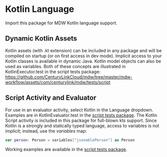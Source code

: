 # Kotlin Language
Import this package for MDW Kotlin language support. 

## Dynamic Kotlin Assets
Kotlin assets (with .kt extension) can be included in any package and will be compiled on startup (or 
on first access in dev mode).  Implicit access to your Kotlin classes is available in dynamic Java.
Kotlin model objects can also be used as variables.  Both of these concepts are illustrated in
KotlinExecutor.test in the script tests package:
https://github.com/CenturyLinkCloud/mdw/tree/master/mdw-workflow/assets/com/centurylink/mdw/tests/script

## Script Activity and Evaluator
For use in an evaluator activity, select Kotlin in the Language dropdown.  Examples are in KotlinEvaluator.test
in the [script tests package](https://github.com/CenturyLinkCloud/mdw/tree/master/mdw-workflow/assets/com/centurylink/mdw/tests/script).
The Kotlin Script activity is included in this package for full-blown kts support.  Since Kotlin is a strongly and statically typed
language, access to variables is not implicit; instead, use the *variables* map:
```kotlin
var person: Person = variables["jsonablePerson"] as Person
```
Working examples are available in the 
[script tests package](https://github.com/CenturyLinkCloud/mdw/tree/master/mdw-workflow/assets/com/centurylink/mdw/tests/script).